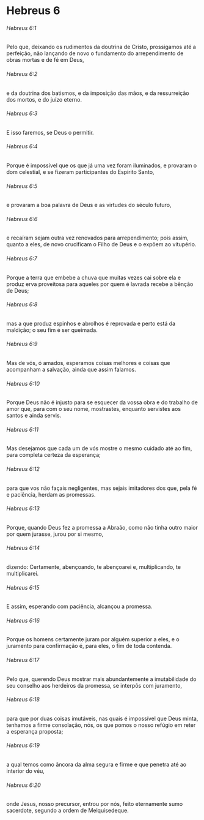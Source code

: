 # Hebreus 6

###### Hebreus 6:1

Pelo que, deixando os rudimentos da doutrina de Cristo, prossigamos até a perfeição, não lançando de novo o fundamento do arrependimento de obras mortas e de fé em Deus,

###### Hebreus 6:2

e da doutrina dos batismos, e da imposição das mãos, e da ressurreição dos mortos, e do juízo eterno.

###### Hebreus 6:3

E isso faremos, se Deus o permitir.

###### Hebreus 6:4

Porque é impossível que os que já uma vez foram iluminados, e provaram o dom celestial, e se fizeram participantes do Espírito Santo,

###### Hebreus 6:5

e provaram a boa palavra de Deus e as virtudes do século futuro,

###### Hebreus 6:6

e recaíram sejam outra vez renovados para arrependimento; pois assim, quanto a eles, de novo crucificam o Filho de Deus e o expõem ao vitupério.

###### Hebreus 6:7

Porque a terra que embebe a chuva que muitas vezes cai sobre ela e produz erva proveitosa para aqueles por quem é lavrada recebe a bênção de Deus;

###### Hebreus 6:8

mas a que produz espinhos e abrolhos é reprovada e perto está da maldição; o seu fim é ser queimada.

###### Hebreus 6:9

Mas de vós, ó amados, esperamos coisas melhores e coisas que acompanham a salvação, ainda que assim falamos.

###### Hebreus 6:10

Porque Deus não é injusto para se esquecer da vossa obra e do trabalho de amor que, para com o seu nome, mostrastes, enquanto servistes aos santos e ainda servis.

###### Hebreus 6:11

Mas desejamos que cada um de vós mostre o mesmo cuidado até ao fim, para completa certeza da esperança;

###### Hebreus 6:12

para que vos não façais negligentes, mas sejais imitadores dos que, pela fé e paciência, herdam as promessas.

###### Hebreus 6:13

Porque, quando Deus fez a promessa a Abraão, como não tinha outro maior por quem jurasse, jurou por si mesmo,

###### Hebreus 6:14

dizendo: Certamente, abençoando, te abençoarei e, multiplicando, te multiplicarei.

###### Hebreus 6:15

E assim, esperando com paciência, alcançou a promessa.

###### Hebreus 6:16

Porque os homens certamente juram por alguém superior a eles, e o juramento para confirmação é, para eles, o fim de toda contenda.

###### Hebreus 6:17

Pelo que, querendo Deus mostrar mais abundantemente a imutabilidade do seu conselho aos herdeiros da promessa, se interpôs com juramento,

###### Hebreus 6:18

para que por duas coisas imutáveis, nas quais é impossível que Deus minta, tenhamos a firme consolação, nós, os que pomos o nosso refúgio em reter a esperança proposta;

###### Hebreus 6:19

a qual temos como âncora da alma segura e firme e que penetra até ao interior do véu,

###### Hebreus 6:20

onde Jesus, nosso precursor, entrou por nós, feito eternamente sumo sacerdote, segundo a ordem de Melquisedeque.

